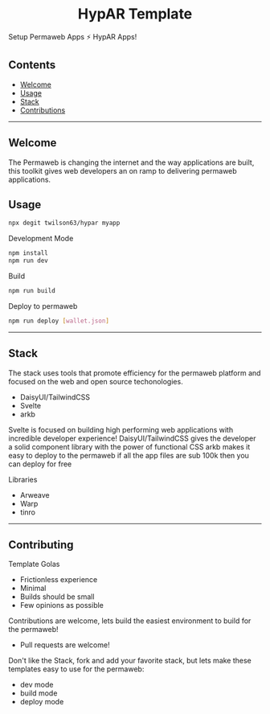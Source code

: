 <h1 align="center">HypAR Template</h1>
<p>Setup Permaweb Apps ⚡️ HypAR Apps!</p>

## Contents

* [Welcome](#welcome)
* [Usage](#usage)
* [Stack](#stack)
* [Contributions](#contributions)

---

## Welcome

The Permaweb is changing the internet and the way applications are built, this toolkit gives web developers an on ramp to delivering permaweb applications.

## Usage

``` sh
npx degit twilson63/hypar myapp
```

Development Mode

``` sh
npm install
npm run dev
```

Build

``` sh
npm run build
```

Deploy to permaweb

``` sh
npm run deploy [wallet.json]
```

---

## Stack

The stack uses tools that promote efficiency for the permaweb platform and focused on the web and open source techonologies.

* DaisyUI/TailwindCSS 
* Svelte
* arkb

Svelte is focused on building high performing web applications with incredible developer experience!
DaisyUI/TailwindCSS gives the developer a solid component library with the power of functional CSS
arkb makes it easy to deploy to the permaweb if all the app files are sub 100k then you can deploy for free

Libraries

* Arweave
* Warp
* tinro

---

## Contributing 

Template Golas

* Frictionless experience
* Minimal
* Builds should be small
* Few opinions as possible

Contributions are welcome, lets build the easiest environment to build for the permaweb!

* Pull requests are welcome!

Don't like the Stack, fork and add your favorite stack, but lets make these templates easy to use for the permaweb:

* dev mode
* build mode
* deploy mode